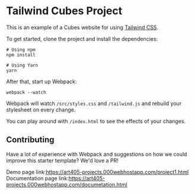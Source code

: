# Tailwind Cubes Project

This is an example of a Cubes website for using [Tailwind CSS](https://tailwindcss.com).

To get started, clone the project and install the dependencies:

```
# Using npm
npm install

# Using Yarn
yarn
```

After that, start up Webpack:

```
webpack --watch
```

Webpack will watch `/src/styles.css` and `/tailwind.js` and rebuild your stylesheet on every change.

You can play around with `/index.html` to see the effects of your changes.

## Contributing

Have a lot of experience with Webpack and suggestions on how we could improve this starter template? We'd love a PR!

Demo page link:https://art405-projects.000webhostapp.com/project1.html
Documentation page link:https://art405-projects.000webhostapp.com/documetation.html 
